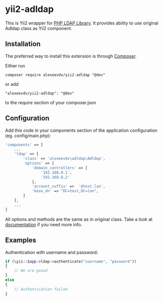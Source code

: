 # yii2-adldap

This is Yii2 wrapper for [PHP LDAP Library](https://github.com/adLDAP2/adLDAP2). It provides ability to use original Adldap class as Yii2 component.

## Installation

The preferred way to install this extension is through [Composer](https://getcomposer.org/).

Either run

    composer require alexeevdv/yii2-adldap "@dev"

or add

    "alexeevdv/yii2-adldap": "@dev"

to the require section of your composer.json

## Configuration

Add this code in your components section of the application configuration (eg. config/main.php):

```php
'components' => [
    ...
    'ldap' => [
        'class' => 'alexeevdv\adldap\Adldap',
        'options' => [
            'domain_controllers' => [
                '192.168.0.1',
                '192.168.0,2'
            ],
            'account_suffix' =>  '@test.lan',
            'base_dn' => "DC=test,DC=lan",
        ]
    ],
    ...
]
```

All options and methods are the same as in original class. Take a look at [documentation](https://github.com/Adldap2/Adldap2) if you need more info.

## Examples

Authentication with username and password:

```php
if (\yii::$app->ldap->authenticate("username", "password"))
{
    // We are goood
}
else
{
    // Authentication failed
}
```
